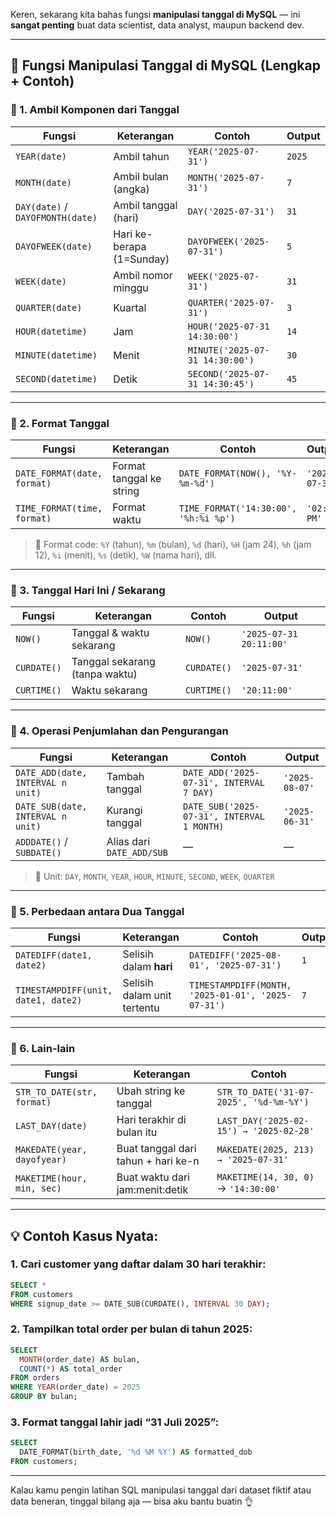 Keren, sekarang kita bahas fungsi **manipulasi tanggal di MySQL** — ini **sangat penting** buat data scientist, data analyst, maupun backend dev.

---

## 📅 Fungsi Manipulasi Tanggal di MySQL (Lengkap + Contoh)

### 🔹 1. **Ambil Komponen dari Tanggal**

| Fungsi                           | Keterangan                | Contoh                          | Output |
| -------------------------------- | ------------------------- | ------------------------------- | ------ |
| `YEAR(date)`                     | Ambil tahun               | `YEAR('2025-07-31')`            | `2025` |
| `MONTH(date)`                    | Ambil bulan (angka)       | `MONTH('2025-07-31')`           | `7`    |
| `DAY(date)` / `DAYOFMONTH(date)` | Ambil tanggal (hari)      | `DAY('2025-07-31')`             | `31`   |
| `DAYOFWEEK(date)`                | Hari ke-berapa (1=Sunday) | `DAYOFWEEK('2025-07-31')`       | `5`    |
| `WEEK(date)`                     | Ambil nomor minggu        | `WEEK('2025-07-31')`            | `31`   |
| `QUARTER(date)`                  | Kuartal                   | `QUARTER('2025-07-31')`         | `3`    |
| `HOUR(datetime)`                 | Jam                       | `HOUR('2025-07-31 14:30:00')`   | `14`   |
| `MINUTE(datetime)`               | Menit                     | `MINUTE('2025-07-31 14:30:00')` | `30`   |
| `SECOND(datetime)`               | Detik                     | `SECOND('2025-07-31 14:30:45')` | `45`   |

---

### 🔹 2. **Format Tanggal**

| Fungsi                      | Keterangan               | Contoh                                | Output         |
| --------------------------- | ------------------------ | ------------------------------------- | -------------- |
| `DATE_FORMAT(date, format)` | Format tanggal ke string | `DATE_FORMAT(NOW(), '%Y-%m-%d')`      | `'2025-07-31'` |
| `TIME_FORMAT(time, format)` | Format waktu             | `TIME_FORMAT('14:30:00', '%h:%i %p')` | `'02:30 PM'`   |

> 📌 Format code: `%Y` (tahun), `%m` (bulan), `%d` (hari), `%H` (jam 24), `%h` (jam 12), `%i` (menit), `%s` (detik), `%W` (nama hari), dll.

---

### 🔹 3. **Tanggal Hari Ini / Sekarang**

| Fungsi      | Keterangan                     | Contoh      | Output                  |
| ----------- | ------------------------------ | ----------- | ----------------------- |
| `NOW()`     | Tanggal & waktu sekarang       | `NOW()`     | `'2025-07-31 20:11:00'` |
| `CURDATE()` | Tanggal sekarang (tanpa waktu) | `CURDATE()` | `'2025-07-31'`          |
| `CURTIME()` | Waktu sekarang                 | `CURTIME()` | `'20:11:00'`            |

---

### 🔹 4. **Operasi Penjumlahan dan Pengurangan**

| Fungsi                            | Keterangan                | Contoh                                     | Output         |
| --------------------------------- | ------------------------- | ------------------------------------------ | -------------- |
| `DATE_ADD(date, INTERVAL n unit)` | Tambah tanggal            | `DATE_ADD('2025-07-31', INTERVAL 7 DAY)`   | `'2025-08-07'` |
| `DATE_SUB(date, INTERVAL n unit)` | Kurangi tanggal           | `DATE_SUB('2025-07-31', INTERVAL 1 MONTH)` | `'2025-06-31'` |
| `ADDDATE()` / `SUBDATE()`         | Alias dari `DATE_ADD/SUB` | —                                          | —              |

> 📌 Unit: `DAY`, `MONTH`, `YEAR`, `HOUR`, `MINUTE`, `SECOND`, `WEEK`, `QUARTER`

---

### 🔹 5. **Perbedaan antara Dua Tanggal**

| Fungsi                              | Keterangan                  | Contoh                                             | Output |
| ----------------------------------- | --------------------------- | -------------------------------------------------- | ------ |
| `DATEDIFF(date1, date2)`            | Selisih dalam **hari**      | `DATEDIFF('2025-08-01', '2025-07-31')`             | `1`    |
| `TIMESTAMPDIFF(unit, date1, date2)` | Selisih dalam unit tertentu | `TIMESTAMPDIFF(MONTH, '2025-01-01', '2025-07-31')` | `7`    |

---

### 🔹 6. **Lain-lain**

| Fungsi                      | Keterangan                          | Contoh                                  |
| --------------------------- | ----------------------------------- | --------------------------------------- |
| `STR_TO_DATE(str, format)`  | Ubah string ke tanggal              | `STR_TO_DATE('31-07-2025', '%d-%m-%Y')` |
| `LAST_DAY(date)`            | Hari terakhir di bulan itu          | `LAST_DAY('2025-02-15') → '2025-02-28'` |
| `MAKEDATE(year, dayofyear)` | Buat tanggal dari tahun + hari ke-n | `MAKEDATE(2025, 213) → '2025-07-31'`    |
| `MAKETIME(hour, min, sec)`  | Buat waktu dari jam\:menit\:detik   | `MAKETIME(14, 30, 0)` → `'14:30:00'`    |

---

## 💡 Contoh Kasus Nyata:

### 1. Cari customer yang daftar dalam 30 hari terakhir:

```sql
SELECT *
FROM customers
WHERE signup_date >= DATE_SUB(CURDATE(), INTERVAL 30 DAY);
```

### 2. Tampilkan total order per bulan di tahun 2025:

```sql
SELECT 
  MONTH(order_date) AS bulan,
  COUNT(*) AS total_order
FROM orders
WHERE YEAR(order_date) = 2025
GROUP BY bulan;
```

### 3. Format tanggal lahir jadi “31 Juli 2025”:

```sql
SELECT 
  DATE_FORMAT(birth_date, '%d %M %Y') AS formatted_dob
FROM customers;
```

---

Kalau kamu pengin latihan SQL manipulasi tanggal dari dataset fiktif atau data beneran, tinggal bilang aja — bisa aku bantu buatin 👌

